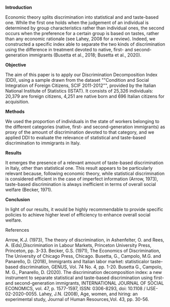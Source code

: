 
**Introduction**

Economic theory splits discrimination into statistical and and taste-based one. While the first one holds when the judgement of an individual is determined by group characteristics rather than individual ones, the second occurs when the preference for a certain group is based on tastes, rather than any economic rationale (see Lahey, 2008 for a review). Indeed, we constructed a specific index able to separate the two kinds of discrimination using the difference in treatment devoted to native, first- and second- generation immigrants (Busetta et al., 2018; Busetta et al., 2020).

**Objective**

The aim of this paper is to apply our Discrimination Decomposition Index (DDI), using a sample drawn from the dataset ""Condition and Social Integration of Foreign Citizens, SCIF 2011-2012"", provided by the Italian National Institute of Statistics (ISTAT). It consists of 25,326 individuals: 20,379 are foreign citizens, 4,251 are native born and 696 Italian citizens for acquisition.

**Methods**

We used the proportion of individuals in the state of workers belonging to the different categories (native, first- and second-generation immigrants) as proxy of the amount of discrimination devoted to that category, and we applied DDI to evaluate the relevance of statistical and taste-based discrimination to immigrants in Italy.

**Results**

It emerges the presence of a relevant amount of taste-based discrimination in Italy, other than statistical one. This result appears to be particularly relevant because, following economic theory, while statistical discrimination is considered efficient in the case of imperfect information (Arrow, 1973), taste-based discrimination is always inefficient in terms of overall social welfare (Becker, 1971). 

**Conclusion**

In light of our results, it would be highly recommendable to provide specific policies to achieve higher level of efficiency to enhance overall social welfare.

References

Arrow, K.J. (1973), The theory of discrimination, in Ashenfelter, O. and Rees, A. (Eds),Discrimination in Labour Markets, Princeton University Press, Princeton, pp. 3-33. 
Becker, G.S. (1971), The Economics of Discrimination, The University of Chicago Press, Chicago.
Busetta, G., Campolo, M.G. and Panarello, D. (2018), Immigrants and Italian labor market: statisticalor taste-based discrimination, GENUS, Vol. 74 No. 4, pp. 1-20.
Busetta G., Campolo, M. G., Panarello, D. (2020). The discrimination decomposition index: a new instrument to separate statistical and taste-based discrimination using first- and second-generation immigrants, INTERNATIONAL JOURNAL OF SOCIAL ECONOMICS, vol. 47, p. 1577-1597, ISSN: 0306-8293, doi: 10.1108 / IJSE-02-2020-0055.
Lahey, J.N. (2008), Age, women, and hiring: an experimental study, Journal of Human Resources,Vol. 43, pp. 30-56.